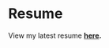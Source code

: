 # Resume

View my latest resume **[here](https://drive.google.com/file/d/1seCqVcPOge-nQNzQ30Ilwe0W5cOpdDya/view).**